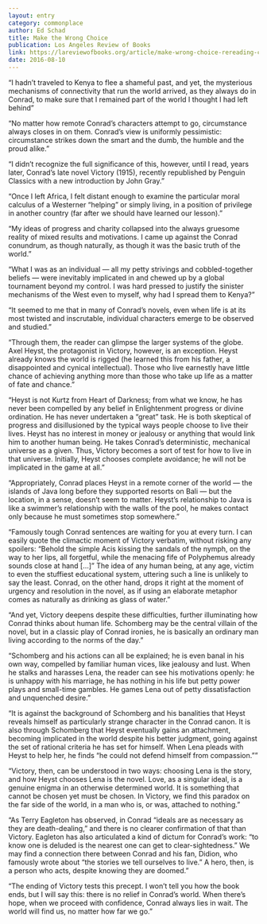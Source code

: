 ```yaml
---
layout: entry
category: commonplace
author: Ed Schad
title: Make the Wrong Choice
publication: Los Angeles Review of Books
link: https://lareviewofbooks.org/article/make-wrong-choice-rereading-conrads-victory/
date: 2016-08-10
---
```


“I hadn’t traveled to Kenya to flee a shameful past, and yet, the mysterious mechanisms of connectivity that run the world arrived, as they always do in Conrad, to make sure that I remained part of the world I thought I had left behind”

“No matter how remote Conrad’s characters attempt to go, circumstance always closes in on them. Conrad’s view is uniformly pessimistic: circumstance strikes down the smart and the dumb, the humble and the proud alike.”

“I didn’t recognize the full significance of this, however, until I read, years later, Conrad’s late novel Victory (1915), recently republished by Penguin Classics with a new introduction by John Gray.”

“Once I left Africa, I felt distant enough to examine the particular moral calculus of a Westerner “helping” or simply living, in a position of privilege in another country (far after we should have learned our lesson).”

“My ideas of progress and charity collapsed into the always gruesome reality of mixed results and motivations. I came up against the Conrad conundrum, as though naturally, as though it was the basic truth of the world.”

“What I was as an individual — all my petty strivings and cobbled-together beliefs — were inevitably implicated in and chewed up by a global tournament beyond my control. I was hard pressed to justify the sinister mechanisms of the West even to myself, why had I spread them to Kenya?”

“It seemed to me that in many of Conrad’s novels, even when life is at its most twisted and inscrutable, individual characters emerge to be observed and studied.”

“Through them, the reader can glimpse the larger systems of the globe. Axel Heyst, the protagonist in Victory, however, is an exception. Heyst already knows the world is rigged (he learned this from his father, a disappointed and cynical intellectual). Those who live earnestly have little chance of achieving anything more than those who take up life as a matter of fate and chance.”

“Heyst is not Kurtz from Heart of Darkness; from what we know, he has never been compelled by any belief in Enlightenment progress or divine ordination. He has never undertaken a “great” task. He is both skeptical of progress and disillusioned by the typical ways people choose to live their lives. Heyst has no interest in money or jealousy or anything that would link him to another human being. He takes Conrad’s deterministic, mechanical universe as a given. Thus, Victory becomes a sort of test for how to live in that universe. Initially, Heyst chooses complete avoidance; he will not be implicated in the game at all.”

“Appropriately, Conrad places Heyst in a remote corner of the world — the islands of Java long before they supported resorts on Bali — but the location, in a sense, doesn’t seem to matter. Heyst’s relationship to Java is like a swimmer’s relationship with the walls of the pool, he makes contact only because he must sometimes stop somewhere.”

“Famously tough Conrad sentences are waiting for you at every turn. I can easily quote the climactic moment of Victory verbatim, without risking any spoilers: “Behold the simple Acis kissing the sandals of the nymph, on the way to her lips, all forgetful, while the menacing fife of Polyphemus already sounds close at hand […]” The idea of any human being, at any age, victim to even the stuffiest educational system, uttering such a line is unlikely to say the least. Conrad, on the other hand, drops it right at the moment of urgency and resolution in the novel, as if using an elaborate metaphor comes as naturally as drinking as glass of water.”

“And yet, Victory deepens despite these difficulties, further illuminating how Conrad thinks about human life. Schomberg may be the central villain of the novel, but in a classic play of Conrad ironies, he is basically an ordinary man living according to the norms of the day.”

“Schomberg and his actions can all be explained; he is even banal in his own way, compelled by familiar human vices, like jealousy and lust. When he stalks and harasses Lena, the reader can see his motivations openly: he is unhappy with his marriage, he has nothing in his life but petty power plays and small-time gambles. He games Lena out of petty dissatisfaction and unquenched desire.”

“It is against the background of Schomberg and his banalities that Heyst reveals himself as particularly strange character in the Conrad canon. It is also through Schomberg that Heyst eventually gains an attachment, becoming implicated in the world despite his better judgment, going against the set of rational criteria he has set for himself. When Lena pleads with Heyst to help her, he finds “he could not defend himself from compassion.””

“Victory, then, can be understood in two ways: choosing Lena is the story, and how Heyst chooses Lena is the novel. Love, as a singular ideal, is a genuine enigma in an otherwise determined world. It is something that cannot be chosen yet must be chosen. In Victory, we find this paradox on the far side of the world, in a man who is, or was, attached to nothing.”

“As Terry Eagleton has observed, in Conrad “ideals are as necessary as they are death-dealing,” and there is no clearer confirmation of that than Victory. Eagleton has also articulated a kind of dictum for Conrad’s work: “to know one is deluded is the nearest one can get to clear-sightedness.” We may find a connection there between Conrad and his fan, Didion, who famously wrote about “the stories we tell ourselves to live.” A hero, then, is a person who acts, despite knowing they are doomed.”

“The ending of Victory tests this precept. I won’t tell you how the book ends, but I will say this: there is no relief in Conrad’s world. When there’s hope, when we proceed with confidence, Conrad always lies in wait. The world will find us, no matter how far we go.”
